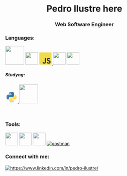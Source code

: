 <h1 align="center">Pedro Ilustre here </h1> 
<h3 align="center">Web Software Engineer </h3>

<h3 align="left">Languages:</h3>
<p align="left">
  <a href="https://php.net" target="_blank" rel="noreferrer"><img src="https://cdn.jsdelivr.net/gh/devicons/devicon/icons/php/php-original.svg" width="60" height="60" /></a>
  <a href="https://laravel.com" target="_blank" rel="noreferrer"><img src="https://cdn.jsdelivr.net/gh/devicons/devicon/icons/laravel/laravel-plain.svg" width="40" height="40" /></a>
  <a href="https://developer.mozilla.org/en-US/docs/Web/JavaScript" target="_blank" rel="noreferrer"> <img src="https://raw.githubusercontent.com/devicons/devicon/master/icons/javascript/javascript-original.svg" alt="javascript" width="40" height="40"/> </a>
  <a href="https://vuejs.org" target="_blank" rel="noreferrer"> <img src="https://cdn.jsdelivr.net/gh/devicons/devicon/icons/vuejs/vuejs-original.svg" width="40" height="40"/></a>  
  <a href="https://react.dev/" target="_blank" rel="noreferrer"> <img src="https://cdn.jsdelivr.net/gh/devicons/devicon/icons/react/react-original.svg" width="40" height="40" /> </a>
  <h5 align="left">Studyng:</h5>
  <a href="https://www.python.org" target="_blank" rel="noreferrer"> <img src="https://raw.githubusercontent.com/devicons/devicon/master/icons/python/python-original.svg" alt="python" width="40" height="40"/> </a>
  <a href="https://nodejs.org/en" target="_blank" rel="noreferrer"> <img src="https://cdn.jsdelivr.net/gh/devicons/devicon/icons/nodejs/nodejs-original-wordmark.svg" width="60" height="60" /> </a> 
</p>
        
            
          
<br>
<h3 align="left">Tools:</h3>
  <a href="https://www.mysql.com/" target="_blank" rel="noreferrer"> <img src="https://cdn.jsdelivr.net/gh/devicons/devicon/icons/mysql/mysql-original-wordmark.svg" width="40" height="40" /></a>
  <a href="https://git-scm.com/" target="_blank" rel="noreferrer"> <img src="https://cdn.jsdelivr.net/gh/devicons/devicon/icons/git/git-original.svg" width="40" height="40" /></a>
  <a href="https://www.docker.com/" target="_blank" rel="noreferrer"> <img src="https://cdn.jsdelivr.net/gh/devicons/devicon/icons/docker/docker-original.svg" width="40" height="40"/></a>
  <a href="https://postman.com" target="_blank" rel="noreferrer"> <img src="https://www.vectorlogo.zone/logos/getpostman/getpostman-icon.svg" alt="postman" width="40" height="40"/> </a>
  <br>
<h3 align="left">Connect with me:</h3>
<p align="left">
<a href="https://linkedin.com/in/pedro-ilustre/" target="blank"><img align="center" src="https://raw.githubusercontent.com/rahuldkjain/github-profile-readme-generator/master/src/images/icons/Social/linked-in-alt.svg" alt="https://www.linkedin.com/in/pedro-ilustre/" height="30" width="40" /></a>
</p>
